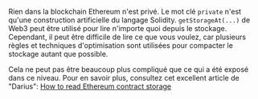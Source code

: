 Rien dans la blockchain Ethereum n'est privé. Le mot clé `private` n'est qu'une construction artificielle du langage Solidity. `getStorageAt(...)` de Web3 peut être utilisé pour lire n'importe quoi depuis le stockage. Cependant, il peut être difficile de lire ce que vous voulez, car plusieurs règles et techniques d'optimisation sont utilisées pour compacter le stockage autant que possible.

Cela ne peut pas être beaucoup plus compliqué que ce qui a été exposé dans ce niveau. Pour en savoir plus, consultez cet excellent article de "Darius": [How to read Ethereum contract storage](https://medium.com/aigang-network/how-to-read-ethereum-contract-storage-44252c8af925) 
